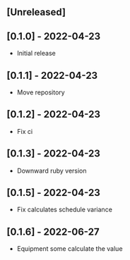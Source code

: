 ## [Unreleased]

## [0.1.0] - 2022-04-23

- Initial release

## [0.1.1] - 2022-04-23

- Move repository

## [0.1.2] - 2022-04-23

- Fix ci

## [0.1.3] - 2022-04-23

- Downward ruby version

## [0.1.5] - 2022-04-23

- Fix calculates schedule variance 

## [0.1.6] - 2022-06-27

- Equipment some calculate the value